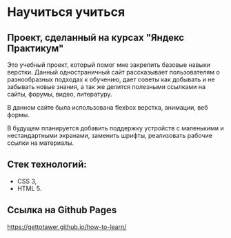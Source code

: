 # Научиться учиться
## Проект, сделанный на курсах "Яндекс Практикум"

Это учебный проект, который помог мне закрепить базовые навыки верстки.
Данный одностраничный сайт рассказывает пользователям о разнообразных подходах к обучению, дает советы как добывать и не забывать новые знания, а так же делится полезными ссылками на сайты, форумы, видео, литературу.

В данном сайте была использована flexbox верстка, анимации, веб формы.

В будущем планируется добавить поддержку устройств с маленькими и нестандартными экранами, заменить шрифты, реализовать рабочие ссылки на материалы.

## Стек технологий:
- CSS 3,
- HTML 5.

## Ссылка на Github Pages
https://gettotawer.github.io/how-to-learn/
